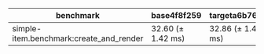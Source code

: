 benchmark | base4f8f259 | targeta6b76f4 | trend
--- | --- | --- | ---
simple-item.benchmark:create_and_render | 32.60 (± 1.42 ms) | 32.86 (± 1.42 ms) | 👌